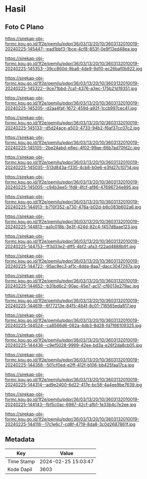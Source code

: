 # Hasil

## Foto C Plano

https://sirekap-obj-formc.kpu.go.id/1f2e/pemilu/pdpr/36/03/13/20/10/3603132010019-20240225-145447--ead1bbf3-1bce-4cf8-853f-0e9f13ed48ea.jpg

https://sirekap-obj-formc.kpu.go.id/1f2e/pemilu/pdpr/36/03/13/20/10/3603132010019-20240225-145353--39cc860d-9ba6-4de9-9d10-ec26baf0b922.jpg

https://sirekap-obj-formc.kpu.go.id/1f2e/pemilu/pdpr/36/03/13/20/10/3603132010019-20240225-145322--9ce71bbd-7ca1-4376-a3ec-175b21d19351.jpg

https://sirekap-obj-formc.kpu.go.id/1f2e/pemilu/pdpr/36/03/13/20/10/3603132010019-20240225-145205--d2aa4faf-1672-459d-a92f-1ccb997cec41.jpg

https://sirekap-obj-formc.kpu.go.id/1f2e/pemilu/pdpr/36/03/13/20/10/3603132010019-20240225-145133--d5d24ace-a503-4733-94b2-f6af37cc07c2.jpg

https://sirekap-obj-formc.kpu.go.id/1f2e/pemilu/pdpr/36/03/13/20/10/3603132010019-20240225-145105--2be24abd-e6ec-4f02-99ae-66b7ad70fd2c.jpg

https://sirekap-obj-formc.kpu.go.id/1f2e/pemilu/pdpr/36/03/13/20/10/3603132010019-20240225-145035--513d843a-f335-4cb8-b0e6-e3fd27c10714.jpg

https://sirekap-obj-formc.kpu.go.id/1f2e/pemilu/pdpr/36/03/13/20/10/3603132010019-20240225-145005--c94b3ee5-1fd8-4fcf-af86-47696734e895.jpg

https://sirekap-obj-formc.kpu.go.id/1f2e/pemilu/pdpr/36/03/13/20/10/3603132010019-20240225-144913--b710f352-a730-476a-b02d-b6c083b602a6.jpg

https://sirekap-obj-formc.kpu.go.id/1f2e/pemilu/pdpr/36/03/13/20/10/3603132010019-20240225-144813--aa1c018b-3e3f-424d-82c4-f457d8aae123.jpg

https://sirekap-obj-formc.kpu.go.id/1f2e/pemilu/pdpr/36/03/13/20/10/3603132010019-20240225-144753--ff3d33e2-dff5-4bf2-afa3-f22ad4888b91.jpg

https://sirekap-obj-formc.kpu.go.id/1f2e/pemilu/pdpr/36/03/13/20/10/3603132010019-20240225-144722--95ac9ec3-af1c-4dda-8aa7-dacc3047267a.jpg

https://sirekap-obj-formc.kpu.go.id/1f2e/pemilu/pdpr/36/03/13/20/10/3603132010019-20240225-144652--b31bd6c2-90ac-45e7-ac17-cf6013e279ac.jpg

https://sirekap-obj-formc.kpu.go.id/1f2e/pemilu/pdpr/36/03/13/20/10/3603132010019-20240225-144619--6f77213e-84f5-484f-8c01-716565eda817.jpg

https://sirekap-obj-formc.kpu.go.id/1f2e/pemilu/pdpr/36/03/13/20/10/3603132010019-20240225-144524--ca8566d6-082a-4db3-8d28-fd7f66109325.jpg

https://sirekap-obj-formc.kpu.go.id/1f2e/pemilu/pdpr/36/03/13/20/10/3603132010019-20240225-144436--c9ef5028-9999-42ee-bd3a-e26f2da8cb05.jpg

https://sirekap-obj-formc.kpu.go.id/1f2e/pemilu/pdpr/36/03/13/20/10/3603132010019-20240225-144358--501cf0ed-e2ff-412f-b106-bb425faa17ca.jpg

https://sirekap-obj-formc.kpu.go.id/1f2e/pemilu/pdpr/36/03/13/20/10/3603132010019-20240225-144314--ad9e2400-6d22-417e-bc58-4a4ee9be7639.jpg

https://sirekap-obj-formc.kpu.go.id/1f2e/pemilu/pdpr/36/03/13/20/10/3603132010019-20240225-144143--fbf5c0ac-6987-42cf-afb1-1e33b4c7e2ee.jpg

https://sirekap-obj-formc.kpu.go.id/1f2e/pemilu/pdpr/36/03/13/20/10/3603132010019-20240225-144116--17c1e6c7-cd8f-4719-8da8-3c0d2687861f.jpg


## Metadata

| Key        | Value               |
| ---------- | ------------------- |
| Time Stamp | 2024-02-25 15:03:47 |
| Kode Dapil | 3603                |



